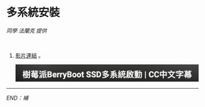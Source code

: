 # 多系統安裝

_同學 法蘭克 提供_

<br>

1. [影片連結](https://www.youtube.com/watch?app=desktop&v=aJueYuVt_qU) 。

    ![](images/img_04.png)


---

_END：補_